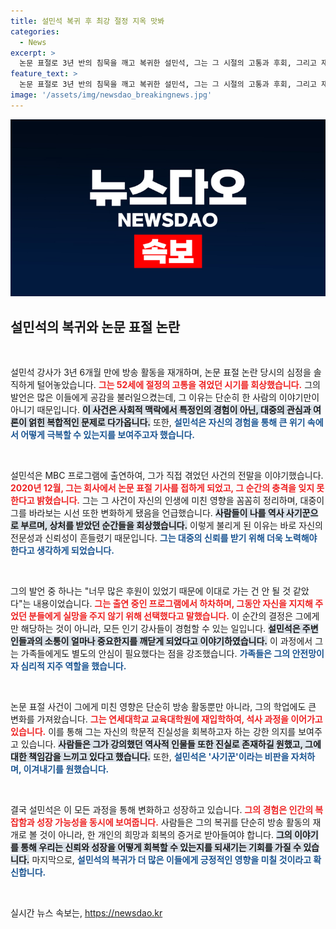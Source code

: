 ```yaml
---
title: 설민석 복귀 후 최강 절정 지옥 맛봐
categories:
  - News
excerpt: >
  논문 표절로 3년 반의 침묵을 깨고 복귀한 설민석, 그는 그 시절의 고통과 후회, 그리고 재도전의 이유를 솔직하게 털어놨다. 역사 속 위인들에게 거짓말할 수 없다는 그의 다짐이 뭉클하게 다가온다!
feature_text: >
  논문 표절로 3년 반의 침묵을 깨고 복귀한 설민석, 그는 그 시절의 고통과 후회, 그리고 재도전의 이유를 솔직하게 털어놨다. 역사 속 위인들에게 거짓말할 수 없다는 그의 다짐이 뭉클하게 다가온다!
image: '/assets/img/newsdao_breakingnews.jpg'
---
```


<p><img src="/assets/img/newsdao_breakingnews.jpg" alt="firstkoreanews 속보" /></p>

<h2 data-ke-size="size26">설민석의 복귀와 논문 표절 논란</h2>

<p data-ke-size="size16">&nbsp;</p>

<p>설민석 강사가 3년 6개월 만에 방송 활동을 재개하며, 논문 표절 논란 당시의 심정을 솔직하게 털어놓았습니다. <b><span style="color: #ee2323;">그는 52세에 절정의 고통을 겪었던 시기를 회상했습니다.</span></b> 그의 발언은 많은 이들에게 공감을 불러일으켰는데, 그 이유는 단순히 한 사람의 이야기만이 아니기 때문입니다. <b><span style="background-color: #21538527;">이 사건은 사회적 맥락에서 특정인의 경험이 아닌, 대중의 관심과 여론이 얽힌 복합적인 문제로 다가옵니다.</span></b> 또한, <b><span style="color: #1a5490;">설민석은 자신의 경험을 통해 큰 위기 속에서 어떻게 극복할 수 있는지를 보여주고자 했습니다.</span></b> </p>

<p data-ke-size="size16">&nbsp;</p>

<p>설민석은 MBC 프로그램에 출연하여, 그가 직접 겪었던 사건의 전말을 이야기했습니다. <b><span style="color: #ee2323;">2020년 12월, 그는 회사에서 논문 표절 기사를 접하게 되었고, 그 순간의 충격을 잊지 못한다고 밝혔습니다.</span></b> 그는 그 사건이 자신의 인생에 미친 영향을 꼼꼼히 정리하며, 대중이 그를 바라보는 시선 또한 변화하게 됐음을 언급했습니다. <b><span style="background-color: #21538527;">사람들이 나를 역사 사기꾼으로 부르며, 상처를 받았던 순간들을 회상했습니다.</span></b> 이렇게 불리게 된 이유는 바로 자신의 전문성과 신뢰성이 흔들렸기 때문입니다. <b><span style="color: #1a5490;">그는 대중의 신뢰를 받기 위해 더욱 노력해야 한다고 생각하게 되었습니다.</span></b></p>

<p data-ke-size="size16">&nbsp;</p>

<p>그의 발언 중 하나는 "너무 많은 후원이 있었기 때문에 이대로 가는 건 안 될 것 같았다"는 내용이었습니다. <b><span style="color: #ee2323;">그는 출연 중인 프로그램에서 하차하며, 그동안 자신을 지지해 주었던 분들에게 실망을 주지 않기 위해 선택했다고 말했습니다.</span></b> 이 순간의 결정은 그에게만 해당하는 것이 아니라, 모든 인기 강사들이 경험할 수 있는 일입니다. <b><span style="background-color: #21538527;">설민석은 주변인들과의 소통이 얼마나 중요한지를 깨닫게 되었다고 이야기하였습니다.</span></b> 이 과정에서 그는 가족들에게도 별도의 안심이 필요했다는 점을 강조했습니다. <b><span style="color: #1a5490;">가족들은 그의 안전망이자 심리적 지주 역할을 했습니다.</span></b></p>

<p data-ke-size="size16">&nbsp;</p>

<p>논문 표절 사건이 그에게 미친 영향은 단순히 방송 활동뿐만 아니라, 그의 학업에도 큰 변화를 가져왔습니다. <b><span style="color: #ee2323;">그는 연세대학교 교육대학원에 재입학하여, 석사 과정을 이어가고 있습니다.</span></b> 이를 통해 그는 자신의 학문적 진실성을 회복하고자 하는 강한 의지를 보여주고 있습니다. <b><span style="background-color: #21538527;">사람들은 그가 강의했던 역사적 인물들 또한 진실로 존재하길 원했고, 그에 대한 책임감을 느끼고 있다고 했습니다.</span></b> 또한, <b><span style="color: #1a5490;">설민석은 '사기꾼'이라는 비판을 자처하며, 이겨내기를 원했습니다.</span></b></p>

<p data-ke-size="size16">&nbsp;</p>

<p>결국 설민석은 이 모든 과정을 통해 변화하고 성장하고 있습니다. <b><span style="color: #ee2323;">그의 경험은 인간의 복잡함과 성장 가능성을 동시에 보여줍니다.</span></b> 사람들은 그의 복귀를 단순히 방송 활동의 재개로 볼 것이 아니라, 한 개인의 희망과 회복의 증거로 받아들여야 합니다. <b><span style="background-color: #21538527;">그의 이야기를 통해 우리는 신뢰와 성장을 어떻게 회복할 수 있는지를 되새기는 기회를 가질 수 있습니다.</span></b> 마지막으로, <b><span style="color: #1a5490;">설민석의 복귀가 더 많은 이들에게 긍정적인 영향을 미칠 것이라고 확신합니다.</span></b></p>

<p data-ke-size="size16">&nbsp;</p>
실시간 뉴스 속보는, <a href="https://newsdao.kr" rel="dofollow">https://newsdao.kr</a>


